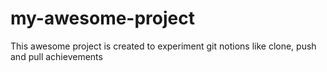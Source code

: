 # my-awesome-project
This awesome project is created to experiment git notions like clone, push and pull
achievements
